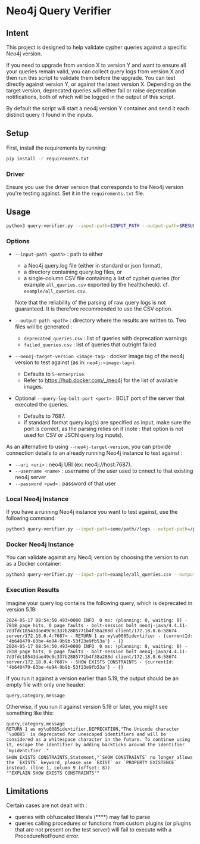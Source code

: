 # Neo4j Query Verifier

## Intent

This project is designed to help validate cypher queries against a specific Neo4j version.

If you need to upgrade from version X to version Y and want to ensure all your queries remain valid, you can collect query logs from version X and then run this script to validate them before the upgrade.
You can test directly against version Y, or against the latest version X. Depending on the target version, deprecated queries will either fail or raise deprecation notifications, both of which will be logged in the output of
this script.

By default the script will start a neo4j version Y container and send it each distinct query it found in the inputs.

## Setup

First, install the requirements by running:

```bash
pip install -r requirements.txt
```

### Driver

Ensure you use the driver version that corresponds to the Neo4j version you're testing against. Set it in the `requirements.txt` file.

## Usage

```bash
python3 query-verifier.py --input-path=$INPUT_PATH --output-path=$RESULT_OUTPUT_PATH --neo4j-target-version 4.4.39-enterprise
```

### Options

- `--input-path <path>` : path to either 
  - a Neo4j query.log file (either in standard or json format), 
  - a directory containing query.log files, or 
  - a single-column CSV file containing a list of cypher queries (for example `all_queries.csv` exported by the healthcheck). cf. `example/all_queries.csv`.
  
  Note that the reliability of the parsing of raw query logs is not guaranteed. It is therefore recommended to use the CSV option.
- `--output-path <path>` : directory where the results are written to. Two files will be generated :
  - `deprecated_queries.csv` : list of queries with deprecation warnings
  - `failed_queries.csv` : list of queries that outright failed
- `--neo4j-target-version <image-tag>` : docker image tag of the neo4j version to test against (as in: `neo4j:<image-tag>`).
  - Defaults to `5-enterprise`. 
  - Refer to https://hub.docker.com/_/neo4j for the list of available images.
- Optional `--query-log-bolt-port <port>` : BOLT port of the server that executed the queries.
  - Defaults to 7687. 
  - if standard format query.log(s) are specified as input, make sure the port is correct, as the parsing relies on it (note : that option is not used for CSV or JSON query.log inputs).



As an alternative to using `--neo4j-target-version`, you can provide connection details to an already running Neo4j instance to test against :
- `--uri <uri>` : neo4j URI (ex: neo4j://host:7687).
- `--username <name>` : username of the user used to cnnect to that existing neo4j server
- `--password <pwd>` : password of that user


### Local Neo4j Instance

If you have a running Neo4j instance you want to test against, use the following command:

```bash
python3 query-verifier.py --input-path=some/path//logs --output-path=/path/to/output --uri=neo4j://localhost:7687 --username=neo4j --password=mypassword
```

### Docker Neo4j Instance

You can validate against any Neo4j version by choosing the version to run as a Docker container:

```bash
python3 query-verifier.py --input-path=example/all_queries.csv --output-path=./output --neo4j-target-version=5.19.0-enterprise
```

### Execution Results

Imagine your query log contains the following query, which is deprecated in version 5.19:

```plaintext
2024-05-17 08:54:50.493+0000 INFO  0 ms: (planning: 0, waiting: 0) - 7818 page hits, 0 page faults - bolt-session bolt neo4j-java/4.4.11-7d3fdc18543dae49c0c337b2885771b4f38a288d client/172.18.0.6:58674 server/172.18.0.4:7687> - RETURN 1 as my\u0085identifier - {currentId: '4b640479-63be-4e94-9b9b-53f23e9fb53a'} - {}
2024-05-17 08:54:50.493+0000 INFO  0 ms: (planning: 0, waiting: 0) - 7818 page hits, 0 page faults - bolt-session bolt neo4j-java/4.4.11-7d3fdc18543dae49c0c337b2885771b4f38a288d client/172.18.0.6:58674 server/172.18.0.4:7687> - SHOW EXISTS CONSTRAINTS - {currentId: '4b640479-63be-4e94-9b9b-53f23e9fb53a'} - {}
```

If you run it against a version earlier than 5.19, the output should be an empty file with only one header:

```plaintext
query,category,message
```

Otherwise, if you run it against version 5.19 or later, you might see something like this:

```plaintext
query,category,message
RETURN 1 as my\u0085identifier,DEPRECATION,"The Unicode character `\u0085` is deprecated for unescaped identifiers and will be considered as a whitespace character in the future. To continue using it, escape the identifier by adding backticks around the identifier `myidentifier`."
SHOW EXISTS CONSTRAINTS,Statement,"`SHOW CONSTRAINTS` no longer allows the `EXISTS` keyword, please use `EXIST` or `PROPERTY EXISTENCE` instead. (line 1, column 9 (offset: 8))
""EXPLAIN SHOW EXISTS CONSTRAINTS""
```

## Limitations

Certain cases are not dealt with :

- queries with obfuscated literals (****) may fail to parse
- queries calling procedures or functions from custom plugins (or plugins that are not present on the test server) will fail to execute with a ProcedureNotFound error.